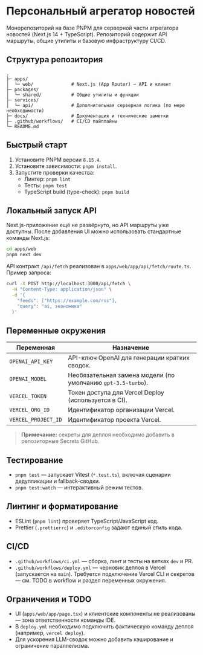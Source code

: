 # Персональный агрегатор новостей

Монорепозиторий на базе PNPM для серверной части агрегатора новостей (Next.js 14 + TypeScript). Репозиторий содержит API маршруты, общие утилиты и базовую инфраструктуру CI/CD.

## Структура репозитория

```
.
├─ apps/
│  └─ web/              # Next.js (App Router) — API и клиент
├─ packages/
│  └─ shared/           # Общие утилиты и функции
├─ services/
│  └─ api/              # Дополнительная серверная логика (по мере необходимости)
├─ docs/                # Документация и технические заметки
├─ .github/workflows/   # CI/CD пайплайны
└─ README.md
```

## Быстрый старт

1. Установите PNPM версии `8.15.4`.
2. Установите зависимости: `pnpm install`.
3. Запустите проверки качества:
   - Линтер: `pnpm lint`
   - Тесты: `pnpm test`
   - TypeScript build (type-check): `pnpm build`

## Локальный запуск API

Next.js-приложение ещё не развёрнуто, но API маршруты уже доступны. После добавления UI можно использовать стандартные команды Next.js:

```bash
cd apps/web
pnpm next dev
```

API контракт `/api/fetch` реализован в `apps/web/app/api/fetch/route.ts`. Пример запроса:

```bash
curl -X POST http://localhost:3000/api/fetch \
  -H "Content-Type: application/json" \
  -d '{
    "feeds": ["https://example.com/rss"],
    "query": "ai, экономика"
  }'
```

## Переменные окружения

| Переменная              | Назначение                                              |
| ----------------------- | ------------------------------------------------------- |
| `OPENAI_API_KEY`        | API-ключ OpenAI для генерации кратких сводок.           |
| `OPENAI_MODEL`          | Необязательная замена модели (по умолчанию `gpt-3.5-turbo`). |
| `VERCEL_TOKEN`          | Токен доступа для Vercel Deploy (используется в CI).    |
| `VERCEL_ORG_ID`         | Идентификатор организации Vercel.                       |
| `VERCEL_PROJECT_ID`     | Идентификатор проекта Vercel.                           |

> **Примечание:** секреты для деплоя необходимо добавить в репозиторные Secrets GitHub.

## Тестирование

- `pnpm test` — запускает Vitest (`*.test.ts`), включая сценарии дедупликации и fallback-сводки.
- `pnpm test:watch` — интерактивный режим тестов.

## Линтинг и форматирование

- ESLint (`pnpm lint`) проверяет TypeScript/JavaScript код.
- Prettier (`.prettierrc`) и `.editorconfig` задают единый стиль кода.

## CI/CD

- `.github/workflows/ci.yml` — сборка, линт и тесты на ветках `dev` и PR.
- `.github/workflows/deploy.yml` — черновик деплоя в Vercel (запускается на `main`). Требуется подключение Vercel CLI и секретов — см. TODO в workflow и раздел переменных окружения.

## Ограничения и TODO

- UI (`apps/web/app/page.tsx`) и клиентские компоненты не реализованы — зона ответственности команды IDE.
- В `deploy.yml` необходимо подключить фактическую команду деплоя (например, `vercel deploy`).
- Для ускорения LLM-сводок можно добавить кэширование и ограничение параллелизма.
